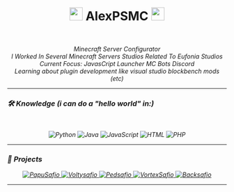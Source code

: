 <h1 align="center">
  <img src="https://www.gifss.com/banderas/peru/images/peru-bandera-2.gif" width="30">
  AlexPSMC
  <img src="https://www.gifss.com/banderas/peru/images/peru-bandera-2.gif" width="30">
</h1>
</br>
<p align="center">
  <em>
    Minecraft Server Configurator<br>
    I Worked In Several Minecraft Servers Studios Related To Eufonia Studios<br>
    Current Focus: JavasCript Launcher MC Bots Discord<br>
    Learning about plugin development like visual studio blockbench mods (etc)<br>
  </a>
</p>

---

### 🛠️ **Knowledge** (i can do a "hello world" in:) </br>
</br>
<p align="center">
  <img src="https://img.shields.io/badge/Python-3776AB?style=flat-square&logo=python&logoColor=white" alt="Python">
  <img src="https://img.shields.io/badge/Java-007396?style=flat-square&logo=java&logoColor=white" alt="Java">
  <img src="https://img.shields.io/badge/JavaScript-F7DF1E?style=flat-square&logo=javascript&logoColor=black" alt="JavaScript">
  <img src="https://img.shields.io/badge/HTML-E34F26?style=flat-square&logo=html5&logoColor=white" alt="HTML">
  <img src="https://img.shields.io/badge/PHP-777BB4?style=flat-square&logo=php&logoColor=white" alt="PHP">
</p>

---

### 🚀 **Projects**
<p align="center">
  <a href="https://i.imgur.com/fPweoJk.png">
    <img src="https://img.shields.io/badge/PapuSafio-50%2B%20Streamers-2C2C2C?style=for-the-badge&logo=minecraft&logoColor=white" alt="PapuSafio">
  </a>
  <a href="https://i.imgur.com/E54eY0w.png">
    <img src="https://img.shields.io/badge/Voltysafio-50%2B%20Streamers-4A4A4A?style=for-the-badge&logo=minecraft&logoColor=white" alt="Voltysafio">
  </a>
  <a href="https://i.imgur.com/v6mtpdd.png">
    <img src="https://img.shields.io/badge/Pedsafio-500%2B%20Players-6C6C6C?style=for-the-badge&logo=minecraft&logoColor=white" alt="Pedsafio">
  </a>
  <a href="https://imgur.com/RbgGKb5">
    <img src="https://img.shields.io/badge/VortexSafio-150%2B%20Streamers-9E9E9E?style=for-the-badge&logo=minecraft&logoColor=white" alt="VortexSafio">
  </a>
  <a href="https://imgur.com/Qzh7REP">
    <img src="https://img.shields.io/badge/Backsafio-20k%2B%20Players-2C2C2C?style=for-the-badge&logo=minecraft&logoColor=white" alt="Backsafio">
  </a>
</p>

---
